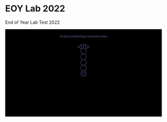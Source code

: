 # EOY Lab 2022
 End of Year Lab Test 2022

<img src="https://raw.githubusercontent.com/Meemitone/EOYLT/main/Title.png?token=GHSAT0AAAAAABT463NGD6K5FDMTAOSEK4N2YUGHW3A"/>
